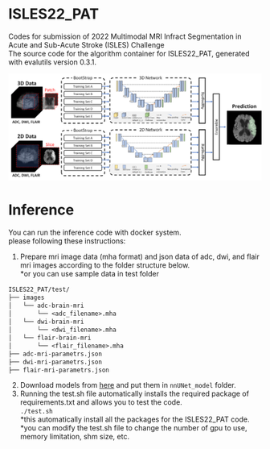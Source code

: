 # ISLES22_PAT  
Codes for submission of 2022 Multimodal MRI Infract Segmentation in Acute and Sub-Acute  Stroke (ISLES) Challenge  
The source code for the algorithm container for ISLES22_PAT, generated with evalutils version 0.3.1.  

![Figure](./fig.png)
# Inference  
You can run the inference code with docker system.  
please following these instructions:  
  1. Prepare mri image data (mha format) and json data of adc, dwi, and flair mri images according to the folder structure below.  
  *or you can use sample data in test folder  
```
ISLES22_PAT/test/  
├── images  
│   └── adc-brain-mri  
│       └── <adc_filename>.mha  
│   └── dwi-brain-mri  
│       └── <dwi_filename>.mha  
│   └── flair-brain-mri  
│       └── <flair_filename>.mha  
├── adc-mri-parametrs.json  
├── dwi-mri-parametrs.json  
├── flair-mri-parametrs.json  
```  
  2. Download models from [here](https://postechackr-my.sharepoint.com/:u:/g/personal/ych000_postech_ac_kr/Eb41Y0SrqSxIoknM10WU7hIB1RcqA7_R1GlTgWiDnU3TKg?e=jyGoog) and put them in `nnUNet_model` folder.  
  3. Running the test.sh file automatically installs the required package of requirements.txt and allows you to test the code.  
  `./test.sh`  
  *this automatically install all the packages for the ISLES22_PAT code.  
  *you can modify the test.sh file to change the number of gpu to use, memory limitation, shm size, etc.  

  
